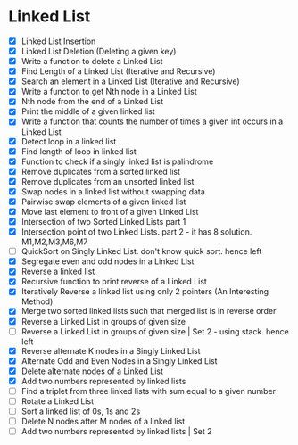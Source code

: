 # Linked List

- [x] Linked List Insertion
- [x] Linked List Deletion (Deleting a given key)
- [x] Write a function to delete a Linked List
- [x] Find Length of a Linked List (Iterative and Recursive)
- [x] Search an element in a Linked List (Iterative and Recursive)
- [x] Write a function to get Nth node in a Linked List
- [x] Nth node from the end of a Linked List
- [x] Print the middle of a given linked list
- [x] Write a function that counts the number of times a given int occurs in a Linked List
- [x] Detect loop in a linked list
- [x] Find length of loop in linked list
- [x] Function to check if a singly linked list is palindrome
- [x] Remove duplicates from a sorted linked list
- [x] Remove duplicates from an unsorted linked list
- [x] Swap nodes in a linked list without swapping data
- [x] Pairwise swap elements of a given linked list
- [x] Move last element to front of a given Linked List
- [x] Intersection of two Sorted Linked Lists part 1
- [x] Intersection point of two Linked Lists. part 2 - it has 8 solution. M1,M2,M3,M6,M7
- [ ] QuickSort on Singly Linked List. don't know quick sort. hence left
- [x] Segregate even and odd nodes in a Linked List
- [x] Reverse a linked list
- [x] Recursive function to print reverse of a Linked List
- [x] Iteratively Reverse a linked list using only 2 pointers (An Interesting Method)
- [x] Merge two sorted linked lists such that merged list is in reverse order
- [x] Reverse a Linked List in groups of given size
- [ ] Reverse a Linked List in groups of given size | Set 2 - using stack. hence left
- [x] Reverse alternate K nodes in a Singly Linked List
- [x] Alternate Odd and Even Nodes in a Singly Linked List
- [x] Delete alternate nodes of a Linked List
- [x] Add two numbers represented by linked lists
- [ ] Find a triplet from three linked lists with sum equal to a given number
- [ ] Rotate a Linked List
- [ ] Sort a linked list of 0s, 1s and 2s
- [ ] Delete N nodes after M nodes of a linked list
- [ ] Add two numbers represented by linked lists | Set 2

